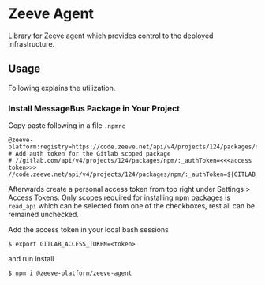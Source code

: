 # Zeeve Agent

Library for Zeeve agent which provides control to the deployed infrastructure.

## Usage

Following explains the utilization.

### Install MessageBus Package in Your Project

Copy paste following in a file `.npmrc`

```
@zeeve-platform:registry=https://code.zeeve.net/api/v4/projects/124/packages/npm/
# Add auth token for the Gitlab scoped package
# //gitlab.com/api/v4/projects/124/packages/npm/:_authToken=<<<access token>>>
//code.zeeve.net/api/v4/projects/124/packages/npm/:_authToken=${GITLAB_ACCESS_TOKEN}
```

Afterwards create a personal access token from top right under Settings > Access Tokens. Only scopes required for installing npm packages is `read_api` which can be selected from one of the checkboxes, rest all can be remained unchecked.

Add the access token in your local bash sessions

```
$ export GITLAB_ACCESS_TOKEN=<token>
```

and run install

```
$ npm i @zeeve-platform/zeeve-agent
```

